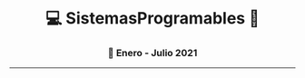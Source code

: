 # <div align="center"> :computer: SistemasProgramables :school_satchel:
### <div align="center"> :calendar: Enero - Julio 2021

---